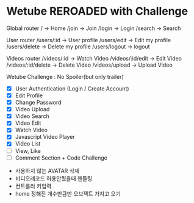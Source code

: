 # Wetube REROADED with Challenge

Global router
/ -> Home
/join -> Join
/login -> Login
/search -> Search

User router
/users/:id -> User profile
/users/edit -> Edit my profile
/users/delete -> Delete my profile
/users/logout -> logout

Videos router
/videos/:id -> Watch Video
/videos/:id/edit -> Edit Video
/videos/:id/delete -> Delete Video
/videos/upload -> Upload Video



Wetube Challenge : No Spoiler(but only trailer)

- [x] User Authentication (Login / Create Account)   
- [x] Edit Profile
- [x] Change Password
- [x] Video Upload
- [x] Video Search
- [x] Video Edit
- [x] Watch Video
- [x] Javascript Video Player
- [x] Video List
- [ ] View, Like
- [ ] Comment Section + Code Challenge

- 사용하지 않는 AVATAR 삭제 
- 비디오레코드 허용안됬을때 핸들링
- 컨트롤러 키입력
-  home 정해진 개수만큼만 오브젝트 가지고 오기